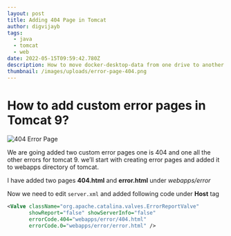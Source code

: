 ```yaml
---
layout: post
title: Adding 404 Page in Tomcat
author: digvijayb
tags:
  - java
  - tomcat
  - web
date: 2022-05-15T09:59:42.780Z
description: How to move docker-desktop-data from one drive to another drive?
thumbnail: /images/uploads/error-page-404.png
---
```

# **How to add custom error pages in Tomcat 9?**

![404 Error Page](/images/uploads/error-page-404.png "tomcat custom 404 page")

We are going added two custom error pages one is 404 and one all the other errors for tomcat 9. we’ll start with creating error pages and added it to webapps directory of tomcat.

<!--more-->

I have added two pages **404.html** and **error.html** under *webapps/error*

Now we need to edit `server.xml` and added following code under **Host** tag

```xml
<Valve className="org.apache.catalina.valves.ErrorReportValve" 
       showReport="false" showServerInfo="false" 
       errorCode.404="webapps/error/404.html" 
       errorCode.0="webapps/error/error.html" />
```